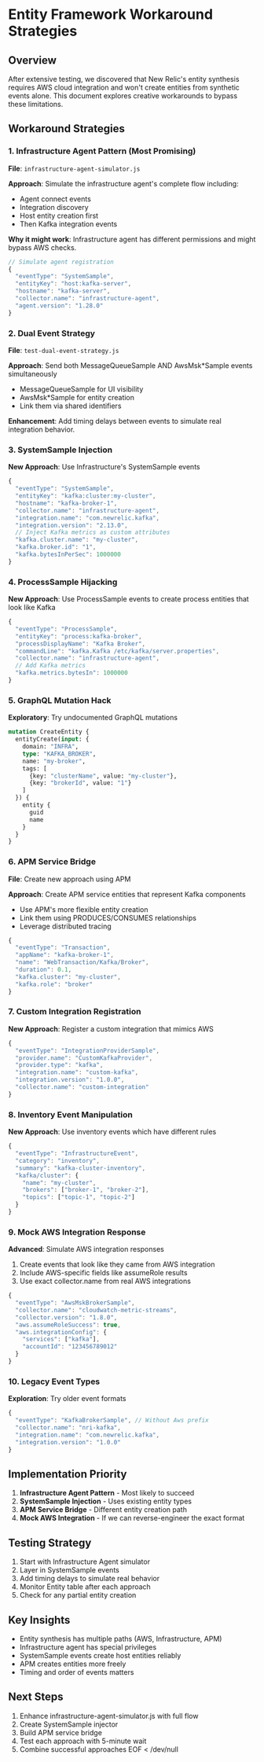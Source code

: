 # Entity Framework Workaround Strategies

## Overview
After extensive testing, we discovered that New Relic's entity synthesis requires AWS cloud integration and won't create entities from synthetic events alone. This document explores creative workarounds to bypass these limitations.

## Workaround Strategies

### 1. Infrastructure Agent Pattern (Most Promising)
**File**: `infrastructure-agent-simulator.js`

**Approach**: Simulate the infrastructure agent's complete flow including:
- Agent connect events
- Integration discovery
- Host entity creation first
- Then Kafka integration events

**Why it might work**: Infrastructure agent has different permissions and might bypass AWS checks.

```javascript
// Simulate agent registration
{
  "eventType": "SystemSample",
  "entityKey": "host:kafka-server",
  "hostname": "kafka-server",
  "collector.name": "infrastructure-agent",
  "agent.version": "1.28.0"
}
```

### 2. Dual Event Strategy
**File**: `test-dual-event-strategy.js`

**Approach**: Send both MessageQueueSample AND AwsMsk*Sample events simultaneously
- MessageQueueSample for UI visibility
- AwsMsk*Sample for entity creation
- Link them via shared identifiers

**Enhancement**: Add timing delays between events to simulate real integration behavior.

### 3. SystemSample Injection
**New Approach**: Use Infrastructure's SystemSample events

```javascript
{
  "eventType": "SystemSample",
  "entityKey": "kafka:cluster:my-cluster",
  "hostname": "kafka-broker-1",
  "collector.name": "infrastructure-agent",
  "integration.name": "com.newrelic.kafka",
  "integration.version": "2.13.0",
  // Inject Kafka metrics as custom attributes
  "kafka.cluster.name": "my-cluster",
  "kafka.broker.id": "1",
  "kafka.bytesInPerSec": 1000000
}
```

### 4. ProcessSample Hijacking
**New Approach**: Use ProcessSample events to create process entities that look like Kafka

```javascript
{
  "eventType": "ProcessSample",
  "entityKey": "process:kafka-broker",
  "processDisplayName": "Kafka Broker",
  "commandLine": "kafka.Kafka /etc/kafka/server.properties",
  "collector.name": "infrastructure-agent",
  // Add Kafka metrics
  "kafka.metrics.bytesIn": 1000000
}
```

### 5. GraphQL Mutation Hack
**Exploratory**: Try undocumented GraphQL mutations

```graphql
mutation CreateEntity {
  entityCreate(input: {
    domain: "INFRA",
    type: "KAFKA_BROKER",
    name: "my-broker",
    tags: [
      {key: "clusterName", value: "my-cluster"},
      {key: "brokerId", value: "1"}
    ]
  }) {
    entity {
      guid
      name
    }
  }
}
```

### 6. APM Service Bridge
**File**: Create new approach using APM

**Approach**: Create APM service entities that represent Kafka components
- Use APM's more flexible entity creation
- Link them using PRODUCES/CONSUMES relationships
- Leverage distributed tracing

```javascript
{
  "eventType": "Transaction",
  "appName": "kafka-broker-1",
  "name": "WebTransaction/Kafka/Broker",
  "duration": 0.1,
  "kafka.cluster": "my-cluster",
  "kafka.role": "broker"
}
```

### 7. Custom Integration Registration
**New Approach**: Register a custom integration that mimics AWS

```javascript
{
  "eventType": "IntegrationProviderSample",
  "provider.name": "CustomKafkaProvider",
  "provider.type": "kafka",
  "integration.name": "custom-kafka",
  "integration.version": "1.0.0",
  "collector.name": "custom-integration"
}
```

### 8. Inventory Event Manipulation
**New Approach**: Use inventory events which have different rules

```javascript
{
  "eventType": "InfrastructureEvent",
  "category": "inventory",
  "summary": "kafka-cluster-inventory",
  "kafka/cluster": {
    "name": "my-cluster",
    "brokers": ["broker-1", "broker-2"],
    "topics": ["topic-1", "topic-2"]
  }
}
```

### 9. Mock AWS Integration Response
**Advanced**: Simulate AWS integration responses

1. Create events that look like they came from AWS integration
2. Include AWS-specific fields like assumeRole results
3. Use exact collector.name from real AWS integrations

```javascript
{
  "eventType": "AwsMskBrokerSample",
  "collector.name": "cloudwatch-metric-streams",
  "collector.version": "1.8.0",
  "aws.assumeRoleSuccess": true,
  "aws.integrationConfig": {
    "services": ["kafka"],
    "accountId": "123456789012"
  }
}
```

### 10. Legacy Event Types
**Exploration**: Try older event formats

```javascript
{
  "eventType": "KafkaBrokerSample", // Without Aws prefix
  "collector.name": "nri-kafka",
  "integration.name": "com.newrelic.kafka",
  "integration.version": "1.0.0"
}
```

## Implementation Priority

1. **Infrastructure Agent Pattern** - Most likely to succeed
2. **SystemSample Injection** - Uses existing entity types
3. **APM Service Bridge** - Different entity creation path
4. **Mock AWS Integration** - If we can reverse-engineer the exact format

## Testing Strategy

1. Start with Infrastructure Agent simulator
2. Layer in SystemSample events
3. Add timing delays to simulate real behavior
4. Monitor Entity table after each approach
5. Check for any partial entity creation

## Key Insights

- Entity synthesis has multiple paths (AWS, Infrastructure, APM)
- Infrastructure agent has special privileges
- SystemSample events create host entities reliably
- APM creates entities more freely
- Timing and order of events matters

## Next Steps

1. Enhance infrastructure-agent-simulator.js with full flow
2. Create SystemSample injector
3. Build APM service bridge
4. Test each approach with 5-minute wait
5. Combine successful approaches
EOF < /dev/null